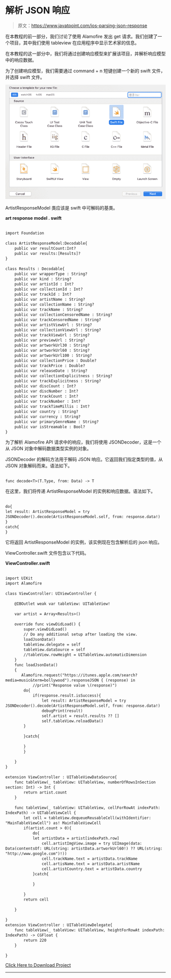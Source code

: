 # 解析 JSON 响应

> 原文：<https://www.javatpoint.com/ios-parsing-json-response>

在本教程的前一部分，我们讨论了使用 Alamofire 发出 get 请求。我们创建了一个项目，其中我们使用 tableview 在应用程序中显示艺术家的信息。

在本教程的这一部分中，我们将通过创建响应模型来扩展该项目，并解析响应模型中的响应数据。

为了创建响应模型，我们需要通过 command + n 短键创建一个新的 swift 文件，并选择 swift 文件。

![Parsing JSON Response](img/87da3225efa171ef574b1a7bf83943ab.png)

ArtistResponseModel 类应该是 swift 中可解码的基类。

**art response model . swift**

```

import Foundation

class ArtistResponseModel:Decodable{
    public var resultCount:Int?
    public var results:[Results]?
}

class Results : Decodable{
    public var wrapperType : String?
    public var kind : String?
    public var artistId : Int?
    public var collectionId : Int?
    public var trackId : Int?
    public var artistName : String?
    public var collectionName : String?
    public var trackName : String?
    public var collectionCensoredName : String?
    public var trackCensoredName : String?
    public var artistViewUrl : String?
    public var collectionViewUrl : String?
    public var trackViewUrl : String?
    public var previewUrl : String?
    public var artworkUrl30 : String?
    public var artworkUrl60 : String?
    public var artworkUrl100 : String?
    public var collectionPrice : Double?
    public var trackPrice : Double?
    public var releaseDate : String?
    public var collectionExplicitness : String?
    public var trackExplicitness : String?
    public var discCount : Int?
    public var discNumber : Int?
    public var trackCount : Int?
    public var trackNumber : Int?
    public var trackTimeMillis : Int?
    public var country : String?
    public var currency : String?
    public var primaryGenreName : String?
    public var isStreamable : Bool?
}

```

为了解析 Alamofire API 请求中的响应，我们将使用 JSONDecoder，这是一个从 JSON 对象中解码数据类型实例的对象。

JSONDecoder 的解码方法用于解码 JSON 响应。它返回我们指定类型的值，从 JSON 对象解码而来。语法如下。

```

func decode<T>(T.Type, from: Data) -> T

```

在这里，我们将传递 ArtistResponseModel 的实例和响应数据。语法如下。

```

do{
let result: ArtistResponseModel = try JSONDecoder().decode(ArtistResponseModel.self, from: response.data!)
}
catch{
}

```

它将返回 ArtistResponseModel 的实例，该实例现在包含解析后的 json 响应。

ViewController.swift 文件包含以下代码。

**ViewController.swift**

```

import UIKit
import Alamofire

class ViewController: UIViewController {

    @IBOutlet weak var tableView: UITableView!

    var artist = Array<Results>()

    override func viewDidLoad() {
        super.viewDidLoad()
        // Do any additional setup after loading the view.
        loadJsonData()
        tableView.delegate = self
        tableView.dataSource = self
        //tableView.rowHeight = UITableView.automaticDimension
    }
    func loadJsonData()
    {
       Alamofire.request("https://itunes.apple.com/search?media=music&term=bollywood").responseJSON { (response) in
            //print("Response value \(response)")
        do{
            if(response.result.isSuccess){
                let result: ArtistResponseModel = try JSONDecoder().decode(ArtistResponseModel.self, from: response.data!)
                debugPrint(result)
                self.artist = result.results ?? []
                self.tableView.reloadData()
        }

        }catch{

        }
        }

    }
}

extension ViewController : UITableViewDataSource{
    func tableView(_ tableView: UITableView, numberOfRowsInSection section: Int) -> Int {
        return artist.count
    }

    func tableView(_ tableView: UITableView, cellForRowAt indexPath: IndexPath) -> UITableViewCell {
        let cell = tableView.dequeueReusableCell(withIdentifier: "MainTableViewCell") as! MainTableViewCell
        if(artist.count > 0){
            do{
            let artistData = artist[indexPath.row]
                cell.artistImgView.image = try UIImage(data: Data(contentsOf: URL(string: artistData.artworkUrl60!) ?? URL(string: "http://www.google.com")!))
                cell.trackName.text = artistData.trackName
                cell.artisName.text = artistData.artistName
                cell.artistCountry.text = artistData.country
            }catch{

            }

        }
        return cell

    }

}
extension ViewController : UITableViewDelegate{
    func tableView(_ tableView: UITableView, heightForRowAt indexPath: IndexPath) -> CGFloat {
        return 220
    }

}

```

[Click Here to Download Project](https://static.javatpoint.com/tutorial/ios/download/ArtistProject-ResponseModel.zip)

* * *